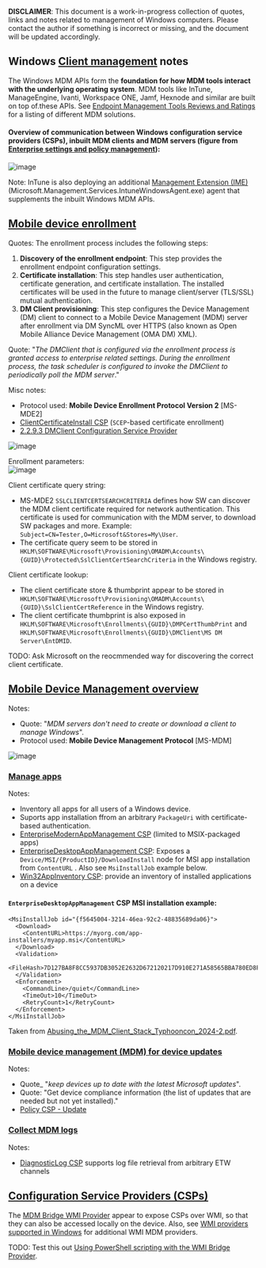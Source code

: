 **DISCLAIMER**: This document is a work-in-progress collection of quotes, links and notes related to management of Windows computers. Please contact the author if something is incorrect or missing, and the document will be updated accordingly.

## Windows [Client management](https://learn.microsoft.com/en-us/windows/client-management/) notes

The Windows MDM APIs form the **foundation for how MDM tools interact with the underlying operating system**. MDM tools like InTune, ManageEngine, Ivanti, 
Workspace ONE, Jamf, Hexnode and similar are built on top of.these APIs. See [Endpoint Management Tools Reviews and Ratings](https://www.gartner.com/reviews/market/endpoint-management-tools) for a listing of different MDM solutions.

#### Overview of communication between Windows configuration service providers (CSPs), inbuilt MDM clients and MDM servers (figure from [Enterprise settings and policy management](https://learn.microsoft.com/en-us/windows/client-management/windows-mdm-enterprise-settings)):
![image](https://github.com/user-attachments/assets/58fe9dfc-ddc6-448b-9b8b-6a6c5a1731f1)  


Note: InTune is also deploying an additional [Management Extension (IME)](https://learn.microsoft.com/en-us/intune/intune-service/apps/intune-management-extension) (Microsoft.Management.Services.IntuneWindowsAgent.exe) agent that supplements the inbuilt Windows MDM APIs.


## [Mobile device enrollment](https://learn.microsoft.com/en-us/windows/client-management/mobile-device-enrollment)
Quotes: The enrollment process includes the following steps:
1. **Discovery of the enrollment endpoint**: This step provides the enrollment endpoint configuration settings.
2. **Certificate installation**: This step handles user authentication, certificate generation, and certificate installation. The installed certificates will be used in the future to manage client/server (TLS/SSL) mutual authentication.
3. **DM Client provisioning**: This step configures the Device Management (DM) client to connect to a Mobile Device Management (MDM) server after enrollment via DM SyncML over HTTPS (also known as Open Mobile Alliance Device Management (OMA DM) XML).

Quote: "_The DMClient that is configured via the enrollment process is granted access to enterprise related settings. During the enrollment process, the task scheduler is configured to invoke the DMClient to periodically poll the MDM server_."

Misc notes:
* Protocol used: **Mobile Device Enrollment Protocol Version 2** [MS-MDE2]
* [ClientCertificateInstall CSP](https://learn.microsoft.com/en-us/windows/client-management/mdm/clientcertificateinstall-csp) (`SCEP`-based certificate enrollment)
* [2.2.9.3 DMClient Configuration Service Provider](https://learn.microsoft.com/en-us/openspecs/windows_protocols/ms-mde2/f7553554-b6e1-4a0d-abd6-6a2534503af7)

![image](https://github.com/user-attachments/assets/609f1006-8c0e-4cfb-af62-afc7c92a8086)  


Enrollment parameters:  
![image](https://github.com/user-attachments/assets/9287a593-686f-4531-931a-7b2267808f78)

Client certificate query string:  
* MS-MDE2 `SSLCLIENTCERTSEARCHCRITERIA` defines how SW can discover the MDM client certificate required for network authentication. This certificate is used for communication with the MDM server, to download SW packages and more. Example: `Subject=CN=Tester,O=Microsoft&Stores=My\User`.
* The certificate query seem to be stored in `HKLM\SOFTWARE\Microsoft\Provisioning\OMADM\Accounts\{GUID}\Protected\SslClientCertSearchCriteria` in the Windows registry.

Client certificate lookup:  
* The client certificate store & thumbprint appear to be stored in `HKLM\SOFTWARE\Microsoft\Provisioning\OMADM\Accounts\{GUID}\SslClientCertReference` in the Windows registry.
* The client certificate thumbprint is also exposed in `HKLM\SOFTWARE\Microsoft\Enrollments\{GUID}\DMPCertThumbPrint` and `HKLM\SOFTWARE\Microsoft\Enrollments\{GUID}\DMClient\MS DM Server\EntDMID`.

TODO: Ask Microsoft on the reocmmended way for discovering the correct client certificate.

## [Mobile Device Management overview](https://learn.microsoft.com/en-us/windows/client-management/mdm-overview)
Notes:  
* Quote: "_MDM servers don't need to create or download a client to manage Windows_".
* Protocol used: **Mobile Device Management Protocol** [MS-MDM]

![image](https://github.com/user-attachments/assets/cebc617a-9d96-43b5-93dc-0e66631aebfa)  


### [Manage apps](https://learn.microsoft.com/en-us/windows/client-management/enterprise-app-management)
Notes:
* Inventory all apps for all users of a Windows device.
* Suports app installation ffrom an arbitrary `PackageUri` with certificate-based authentication.
* [EnterpriseModernAppManagement CSP](https://learn.microsoft.com/en-us/windows/client-management/mdm/enterprisemodernappmanagement-csp) (limited to MSIX-packaged apps)
* [EnterpriseDesktopAppManagement CSP](https://learn.microsoft.com/en-us/windows/client-management/mdm/enterprisedesktopappmanagement-csp): Exposes a `Device/MSI/{ProductID}/DownloadInstall` node for MSI app installation from `ContentURL` . Also see `MsiInstallJob` example below.
* [Win32AppInventory CSP](https://learn.microsoft.com/en-us/windows/client-management/mdm/win32appinventory-csp): provide an inventory of installed applications on a device

#### `EnterpriseDesktopAppManagement` CSP MSI installation example:
```
<MsiInstallJob id="{f5645004-3214-46ea-92c2-48835689da06}">
  <Download>
    <ContentURL>https://myorg.com/app-installers/myapp.msi</ContentURL>
  </Download>
  <Validation>
    <FileHash>7D127BA8F8CC5937DB3052E2632D672120217D910E271A58565BBA780ED8F05C</FileHash>
  </Validation>
  <Enforcement>
    <CommandLine>/quiet</CommandLine>
    <TimeOut>10</TimeOut>
    <RetryCount>1</RetryCount>
  </Enforcement>
</MsiInstallJob>
```
Taken from [Abusing_the_MDM_Client_Stack_Typhooncon_2024-2.pdf](https://typhooncon.com/wp-content/uploads/2024/08/Abusing_the_MDM_Client_Stack_Typhooncon_2024-2.pdf).

### [Mobile device management (MDM) for device updates](https://learn.microsoft.com/en-us/windows/client-management/device-update-management)
Notes:  
* Quote_ "_keep devices up to date with the latest Microsoft updates_".
* Quote: "Get device compliance information (the list of updates that are needed but not yet installed)."
* [Policy CSP - Update](https://learn.microsoft.com/en-us/windows/client-management/mdm/policy-csp-update)

### [Collect MDM logs](https://learn.microsoft.com/en-us/windows/client-management/mdm-collect-logs)
Notes:  
* [DiagnosticLog CSP](https://learn.microsoft.com/en-us/windows/client-management/mdm/diagnosticlog-csp) supports log file retrieval from arbitrary ETW channels


## [Configuration Service Providers (CSPs)](https://learn.microsoft.com/en-us/windows/configuration/provisioning-packages/how-it-pros-can-use-configuration-service-providers)
The [MDM Bridge WMI Provider](https://learn.microsoft.com/en-us/windows/win32/dmwmibridgeprov/mdm-bridge-wmi-provider-portal) appear to expose CSPs over WMI, so that they can also be accessed locally on the device. Also, see [WMI providers supported in Windows](https://learn.microsoft.com/en-us/windows/client-management/wmi-providers-supported-in-windows) for additional WMI MDM providers.

TODO: Test this out [Using PowerShell scripting with the WMI Bridge Provider](https://learn.microsoft.com/en-us/windows/client-management/using-powershell-scripting-with-the-wmi-bridge-provider).
